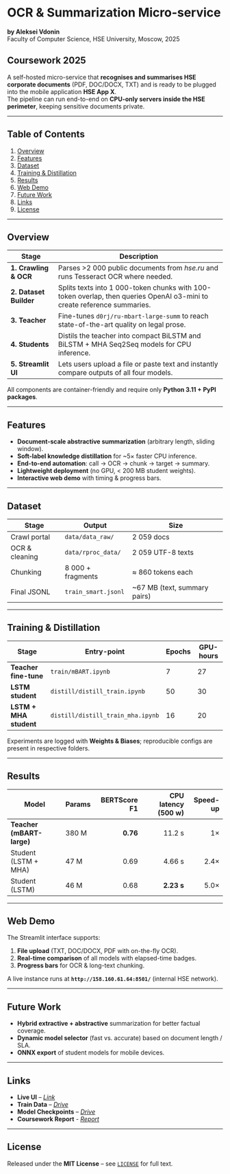 # OCR & Summarization Micro-service

**by Aleksei Vdonin**  
Faculty of Computer Science, HSE University, Moscow, 2025  

## Coursework 2025  

A self-hosted micro-service that **recognises and summarises HSE corporate documents** (PDF, DOC/DOCX, TXT) and is ready to be plugged into the mobile application **HSE App X**.  
The pipeline can run end-to-end on **CPU-only servers inside the HSE perimeter**, keeping sensitive documents private.

---

## Table of Contents
1. [Overview](#overview)  
2. [Features](#features)  
3. [Dataset](#dataset)  
4. [Training & Distillation](#training--distillation)  
5. [Results](#results)  
6. [Web Demo](#web-demo)  
7. [Future Work](#future-work)  
8. [Links](#links)  
9. [License](#license)  

---

## Overview  

| Stage | Description |
|-------|-------------|
| **1. Crawling & OCR** | Parses >2 000 public documents from *hse.ru* and runs Tesseract OCR where needed. |
| **2. Dataset Builder** | Splits texts into 1 000-token chunks with 100-token overlap, then queries OpenAI o3-mini to create reference summaries. |
| **3. Teacher** | Fine-tunes `d0rj/ru-mbart-large-summ` to reach state-of-the-art quality on legal prose. |
| **4. Students** | Distils the teacher into compact BiLSTM and BiLSTM + MHA Seq2Seq models for CPU inference. |
| **5. Streamlit UI** | Lets users upload a file or paste text and instantly compare outputs of all four models. |

All components are container-friendly and require only **Python 3.11 + PyPI packages**.

---

## Features  

- **Document-scale abstractive summarization** (arbitrary length, sliding window).  
- **Soft-label knowledge distillation** for ~5× faster CPU inference.  
- **End-to-end automation**: call → OCR → chunk → target → summary.  
- **Lightweight deployment** (no GPU, < 200 MB student weights).  
- **Interactive web demo** with timing & progress bars.

---

## Dataset  

| Stage | Output | Size |
|-------|--------|------|
| Crawl portal | `data/data_raw/` | 2 059 docs |
| OCR & cleaning | `data/rproc_data/` | 2 059 UTF-8 texts |
| Chunking | 8 000 + fragments | ≈ 860 tokens each |
| Final JSONL | `train_smart.jsonl` | ~67 MB (text, summary pairs) |

---

## Training & Distillation  

| Stage | Entry-point | Epochs | GPU-hours |
|-------|-------------|--------|-----------|
| **Teacher fine-tune** | `train/mBART.ipynb` | 7 | 27 |
| **LSTM student** | `distill/distill_train.ipynb` | 50 | 30 |
| **LSTM + MHA student** | `distill/distill_train_mha.ipynb` | 16 | 20 |

Experiments are logged with **Weights & Biases**; reproducible configs are present in respective folders.

---

## Results  

| Model | Params | BERTScore F1 | CPU latency (500 w) | Speed-up |
|-------|--------|-------------:|--------------------:|---------:|
| **Teacher (mBART-large)** | 380 M | **0.76** | 11.2 s | 1× |
| Student (LSTM + MHA) | 47 M | 0.69 | 4.66 s | 2.4× |
| Student (LSTM) | 46 M | 0.68 | **2.23 s** | 5.0× |

---

## Web Demo  

The Streamlit interface supports:

1. **File upload** (TXT, DOC/DOCX, PDF with on-the-fly OCR).  
2. **Real-time comparison** of all models with elapsed-time badges.  
3. **Progress bars** for OCR & long-text chunking.

A live instance runs at **`http://158.160.61.64:8501/`** (internal HSE network).

---

## Future Work  

- **Hybrid extractive + abstractive** summarization for better factual coverage.  
- **Dynamic model selector** (fast vs. accurate) based on document length / SLA.  
- **ONNX export** of student models for mobile devices.  

---

## Links  

- **Live UI** – *[Link](http://158.160.61.64:8501/)*  
- **Train Data** – *[Drive](https://drive.google.com/drive/folders/1Q6w4pFyT_C4i-YpwldmFK5zU__c73QH8?usp=sharing)*  
- **Model Checkpoints** – *[Drive](https://drive.google.com/drive/folders/1dRNEiKeLWVwxjA9b1gviGRu0oAXL2mh0?usp=sharing)*
- **Coursework Report** - *[Report](https://drive.google.com/file/d/15s1vvJh0rRfqZ_qWpkAo9C-Rkl1l--Nh/view?usp=sharing)*

---

## License  

Released under the **MIT License** – see [`LICENSE`](LICENSE) for full text.
